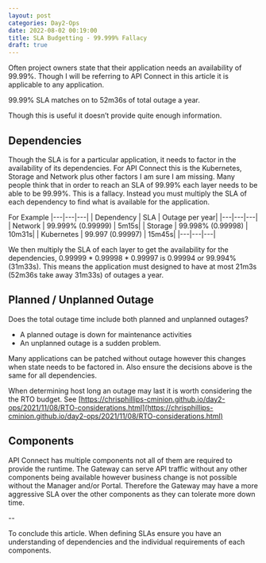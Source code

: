 ```yaml
---
layout: post
categories: Day2-Ops
date: 2022-08-02 00:19:00
title: SLA Budgetting - 99.999% Fallacy
draft: true
---
```


Often project owners state that their application needs an availability of 99.99%.  Though I will be referring to API Connect in this article it is applicable to any application.

99.99% SLA matches on to 52m36s of total outage a year.  

Though this is useful it doesn’t provide quite enough information.

<!--more-->
## Dependencies

Though the SLA is for a particular application, it needs to factor in the availability of its dependencies. For API Connect this is the Kubernetes, Storage and Network plus other factors I am sure I am missing.  Many people think that in order to reach an SLA of 99.99% each layer needs to be able to be 99.99%. This is a fallacy. Instead you must multiply the SLA of each dependency to find what is available for the application.

For Example
|---|---|---|
| Dependency | SLA | Outage per year|
|---|---|---|
| Network | 99.999% (0.99999) | 5m15s|
| Storage | 99.998% (0.99998) | 10m31s|
| Kubernetes | 99.997 (0.99997) |  15m45s|
|---|---|---|

We then multiply the SLA of each layer to get the availability for the dependencies, 0.99999 * 0.99998  * 0.99997 is 0.99994 or 99.994%(31m33s). This means the application must designed to have at most 21m3s (52m36s take away 31m33s) of outages a year.

## Planned  / Unplanned Outage

Does the total outage time include both planned and unplanned outages?
- A planned outage is down for maintenance activities
- An unplanned outage is a sudden problem.

Many applications can be patched without outage however this changes when state needs to be factored in. Also ensure the decisions above is the same for all dependencies.

When determining host long an outage may last it is worth considering the the RTO budget. See [https://chrisphillips-cminion.github.io/day2-ops/2021/11/08/RTO-considerations.html](https://chrisphillips-cminion.github.io/day2-ops/2021/11/08/RTO-considerations.html)

## Components

API Connect has multiple components not all of them are required to provide the runtime. The Gateway can serve API traffic without any other components being available however business change is not possible without the Manager and/or Portal. Therefore the Gateway may have a more aggressive SLA over the other components as they can tolerate more down time.

--

To conclude this article. When defining SLAs ensure you have an understanding of dependencies and the individual requirements of each components.
